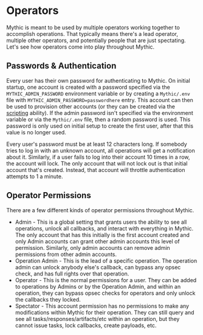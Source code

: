 # Operators

Mythic is meant to be used by multiple operators working together to accomplish operations. That typically means there's a lead operator, multiple other operators, and potentially people that are just spectating. Let's see how operators come into play throughout Mythic.

## Passwords & Authentication

Every user has their own password for authenticating to Mythic. On initial startup, one account is created with a password specified via the `MYTHIC_ADMIN_PASSWORD` environment variable or by creating a `Mythic/.env` file with `MYTHIC_ADMIN_PASSWORD=passwordhere` entry. This account can then be used to provision other accounts (or they can be created via the [scripting](broken-reference) ability). If the admin password isn't specified via the environment variable or via the `Mythic/.env` file, then a random password is used. This password is only used on initial setup to create the first user, after that this value is no longer used.

Every user's password must be at least 12 characters long. If somebody tries to log in with an unknown account, all operations will get a notification about it. Similarly, if a user fails to log into their account 10 times in a row, the account will lock. The only account that will not lock out is that initial account that's created. Instead, that account will throttle authentication attempts to 1 a minute.

## Operator Permissions

There are a few different kinds of operator permissions throughout Mythic.

* Admin - This is a global setting that grants users the ability to see all operations, unlock all callbacks, and interact with everything in Mythic. The only account that has this initially is the first account created and only Admin accounts can grant other admin accounts this level of permission. Similarly, only admin accounts can remove admin permissions from other admin accounts.
* Operation Admin - This is the lead of a specific operation. The operation admin can unlock anybody else's callback, can bypass any opsec check, and has full rights over that operation.
* Operator - This is the normal permissions for a user. They can be added to operations by Admins or by the Operation Admin, and within an operation, they can bypass opsec checks for operators and only unlock the callbacks they locked.
* Spectator - This account permission has no permissions to make any modifications within Mythic for their operation. They can still query and see all tasks/responses/artifacts/etc within an operation, but they cannot issue tasks, lock callbacks, create payloads, etc.
